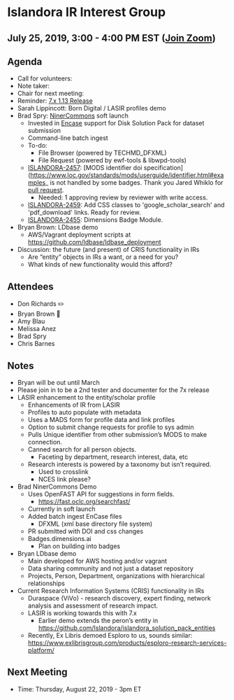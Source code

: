 # Islandora IR Interest Group
## July 25, 2019, 3:00 - 4:00 PM EST ([Join Zoom](https://zoom.us/j/526356143))

## Agenda
-  Call for volunteers: 
  - Note taker: 
  - Chair for next meeting:
- Reminder: [7.x 1.13 Release](https://docs.google.com/spreadsheets/d/1PRv2Xo-sNE_sDJHUT5OvTXmNiSHnkdJgwo7VsFkIUgY/edit#gid=381055463)
- Sarah Lippincott: Born Digital / LASIR profiles demo
- Brad Spry: [NinerCommons](https://ninercommons.uncc.edu/) soft launch
  - Invested in [Encase](https://www.guidancesoftware.com/encase-forensic) support for Disk Solution Pack for dataset submission
  - Command-line batch ingest 
  - To-do:
    - File Browser (powered by TECHMD_DFXML)
    - File Request (powered by ewf-tools & libwpd-tools)
  - [ISLANDORA-2457](https://jira.duraspace.org/browse/ISLANDORA-2457): [MODS identifier doi specification](https://www.loc.gov/standards/mods/userguide/identifier.html#examples_ is not handled by some badges. Thank you Jared Whiklo for [pull request](https://github.com/Islandora/islandora_badges/pull/29).    
    - Needed: 1 approving review by reviewer with write access.
  - [ISLANDORA-2459](https://jira.duraspace.org/browse/ISLANDORA-2459): Add CSS classes to 'google_scholar_search' and 'pdf_download' links.   Ready for review.
  - [ISLANDORA-2455](https://jira.duraspace.org/browse/ISLANDORA-2455): Dimensions Badge Module.
- Bryan Brown: LDbase demo
  - AWS/Vagrant deployment scripts at https://github.com/ldbase/ldbase_deployment
- Discussion: the future (and present) of CRIS functionality in IRs
  - Are “entity” objects in IRs a want, or a need for you?
  - What kinds of new functionality would this afford?

## Attendees
- Don Richards :pencil2:
- Bryan Brown :chicken:
- Amy Blau
- Melissa Anez
- Brad Spry
- Chris Barnes


## Notes
- Bryan will be out until March
- Please join in to be a 2nd tester and documenter for the 7x release
- LASIR enhancement to the entity/scholar profile
  - Enhancements of IR from LASIR
  - Profiles to auto populate with metadata
  - Uses a MADS form for profile data and link profiles
  - Option to submit change requests for profile to sys admin
  - Pulls Unique identifier from other submission’s MODS to make connection.
  - Canned search for all person objects. 
    - Faceting by department, research interest,  data, etc
  - Research interests is powered by a taxonomy but isn’t required.
    - Used to crosslink
    - NCES link please?
- Brad NinerCommons Demo
  - Uses OpenFAST API for suggestions in form fields.
    - https://fast.oclc.org/searchfast/
  - Currently in soft launch
  - Added batch ingest EnCase files
    - DFXML (xml base directory file system)
  - PR submitted with DOI and css changes
  - Badges.dimensions.ai
    - Plan on building into badges
- Bryan LDbase demo
  - Main developed for AWS hosting and/or vagrant
  - Data sharing community and not just a dataset repository
  - Projects, Person, Department, organizations with hierarchical relationships
- Current Research Information Systems (CRIS) functionality in IRs
  - Duraspace (ViVo) - research discovery, expert finding, network analysis and assessment of research impact.
  - LASIR is working towards this with 7.x
    - Earlier demo extends the peron’s entity in https://github.com/Islandora/islandora_solution_pack_entities
  - Recently, Ex Libris demoed Esploro to us, sounds similar:  https://www.exlibrisgroup.com/products/esploro-research-services-platform/ 

## Next Meeting
* Time: Thursday, August 22, 2019 - 3pm ET
